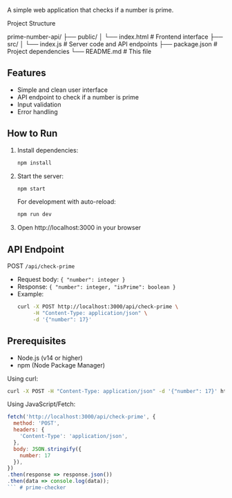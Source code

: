 

A simple web application that checks if a number is prime.

 Project Structure


prime-number-api/
├── public/
│   └── index.html    # Frontend interface
├── src/
│   └── index.js      # Server code and API endpoints
├── package.json      # Project dependencies
└── README.md        # This file


## Features

- Simple and clean user interface
- API endpoint to check if a number is prime
- Input validation
- Error handling

## How to Run

1. Install dependencies:
   ```bash
   npm install
   ```

2. Start the server:
   ```bash
   npm start
   ```

   For development with auto-reload:
   ```bash
   npm run dev
   ```

3. Open http://localhost:3000 in your browser

## API Endpoint

POST `/api/check-prime`
- Request body: `{ "number": integer }`
- Response: `{ "number": integer, "isPrime": boolean }`
- Example:
  ```bash
  curl -X POST http://localhost:3000/api/check-prime \
       -H "Content-Type: application/json" \
       -d '{"number": 17}'
  ```

## Prerequisites

- Node.js (v14 or higher)
- npm (Node Package Manager)






Using curl:
```bash
curl -X POST -H "Content-Type: application/json" -d '{"number": 17}' http://localhost:3000/api/check-prime
```

Using JavaScript/Fetch:
```javascript
fetch('http://localhost:3000/api/check-prime', {
  method: 'POST',
  headers: {
    'Content-Type': 'application/json',
  },
  body: JSON.stringify({
    number: 17
  }),
})
.then(response => response.json())
.then(data => console.log(data));
``` # prime-checker
